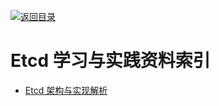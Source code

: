 [![返回目录](https://parg.co/UGo)](https://parg.co/b4z) 



# Etcd 学习与实践资料索引



- [Etcd 架构与实现解析](http://mp.weixin.qq.com/s/fRM2mfJC6TSf1UIGnD3agg?utm_source=tuicool&utm_medium=referral)